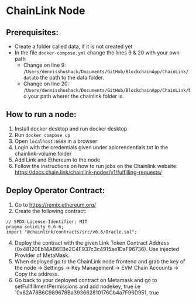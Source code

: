 # ChainLink Node 

## Prerequisites:
* Create a folder called data, if it is not created yet
* In the file `docker-compose.yml` change the lines 9 & 20 with your own path
  * Change on line 9: `/Users/dennisshushack/Documents/GitHub/BlockchainApp/ChainLink/data`to the path to the data folder.
  * Change on line 20: `/Users/dennisshushack/Documents/GitHub/BlockchainApp/ChainLink/`to your path wherer the chainlink folder is.

## How to run a node:
1. Install docker desktop and run docker desktop
2. Run `docker compose up`
3. Open `localhost:6688` in a browser
4. Login with the credentials given under apicrendentials.txt in the chainlink-volume folder
5. Add Link and Ethereum to the node
6. Follow the instructions on how to run jobs on the Chainlink website:
https://docs.chain.link/chainlink-nodes/v1/fulfilling-requests/

## Deploy Operator Contract:
1. Go to https://remix.ethereum.org/
2. Create the following contract:
```Solidity
// SPDX-License-Identifier: MIT
pragma solidity 0.6.6;
import "@chainlink/contracts/src/v0.6/Oracle.sol";
```
4. Deploy the contract with the given Link Token Contract Address (0x48120Eb14AB6EBe2C4F937c3c4915ae1DaF96736). Use injected Provider of MetaMask.
5. When deployed go to the ChainLink node frontend and grab the key of the node -> Settings -> Key Management -> EVM Chain Accounts -> Copy the address.
6. Go back to your deployed contract on Metamask and go to setFullfillmentPermissions and add nodekey, true i.e `0x62A78B6C989678Ba393662810176Cb4a7F96D951, true
